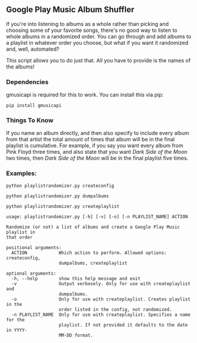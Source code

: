 ## Google Play Music Album Shuffler

If you're into listening to albums as a whole rather than picking and choosing some of your favorite songs, there's no good way to listen to whole albums in a randomized order.  You can go through and add albums to a playlist in whatever order you choose, but what if you want it randomized and, well, automated?

This script allows you to do just that.  All you have to provide is the names of the albums!

### Dependencies
gmusicapi is required for this to work.  You can install this via pip:

`pip install gmusicapi`

### Things To Know
If you name an album directly, and then also specify to include every album from that artist the total amount of times that album will be in the final playlist is cumulative.  For example, if you say you want every album from Pink Floyd three times, and also state that you want *Dark Side of the Moon* two times, then *Dark Side of the Moon* will be in the final playlist five times.

### Examples:

`python playlistrandomizer.py createconfig`

`python playlistrandomizer.py dumpalbums`

`python playlistrandomizer.py createplaylist`

```
usage: playlistrandomizer.py [-h] [-v] [-o] [-n PLAYLIST_NAME] ACTION

Randomize (or not) a list of albums and create a Google Play Music playlist in
that order

positional arguments:
  ACTION            Which action to perform. Allowed options: createconfig,
                    dumpalbums, createplaylist

optional arguments:
  -h, --help        show this help message and exit
  -v                Output verbosely. Only for use with createplaylist and
                    dumpalbums.
  -o                Only for use with createplaylist. Creates playlist in the
                    order listed in the config, not randomized.
  -n PLAYLIST_NAME  Only for use with createplaylist. Specifies a name for the
                    playlist. If not provided it defaults to the date in YYYY-
                    MM-DD format.
```